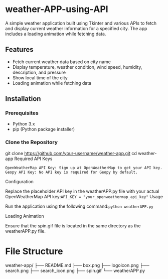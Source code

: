 # weather-APP-using-API
A simple weather application built using Tkinter and various APIs to fetch and display current weather information for a specified city. The app includes a loading animation while fetching data.
## Features
- Fetch current weather data based on city name
- Display temperature, weather condition, wind speed, humidity, description, and pressure
- Show local time of the city
- Loading animation while fetching data

## Installation

### Prerequisites
- Python 3.x
- pip (Python package installer)

### Clone the Repository

git clone https://github.com/your-username/weather-app.git
cd weather-app
Required API Keys

    OpenWeatherMap API Key: Sign up at OpenWeatherMap to get your API key.
    Geopy API Key: No API key is required for Geopy by default.

Configuration

Replace the placeholder API key in the weatherAPP.py file with your actual OpenWeatherMap API key:```API_KEY = "your_openweathermap_api_key"```
Usage

Run the application using the following command:```python weatherAPP.py```

Loading Animation

Ensure that the spin.gif file is located in the same directory as the weatherAPP.py file.

# File Structure
weather-app/
├── README.md
├── box.png
├── logoicon.png
├── search.png
├── search_icon.png
├── spin.gif
└── weatherAPP.py


